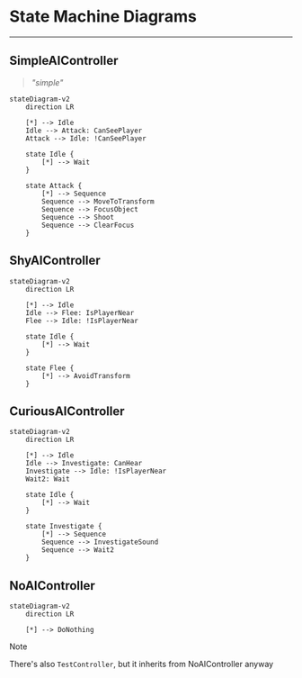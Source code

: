# State Machine Diagrams
---

## SimpleAIController
> *"simple"*

```mermaid
stateDiagram-v2
	direction LR

	[*] --> Idle
	Idle --> Attack: CanSeePlayer
	Attack --> Idle: !CanSeePlayer

	state Idle {
		[*] --> Wait
	}

	state Attack {
		[*] --> Sequence
		Sequence --> MoveToTransform
		Sequence --> FocusObject
		Sequence --> Shoot
		Sequence --> ClearFocus
	}
```

## ShyAIController

```mermaid
stateDiagram-v2
	direction LR

	[*] --> Idle
	Idle --> Flee: IsPlayerNear
	Flee --> Idle: !IsPlayerNear

	state Idle {
		[*] --> Wait
	}

	state Flee {
		[*] --> AvoidTransform
	}
```

## CuriousAIController

```mermaid
stateDiagram-v2
	direction LR
	
	[*] --> Idle
	Idle --> Investigate: CanHear
	Investigate --> Idle: !IsPlayerNear
	Wait2: Wait

	state Idle {
		[*] --> Wait
	}

	state Investigate {
		[*] --> Sequence
		Sequence --> InvestigateSound
		Sequence --> Wait2
	}
```

## NoAIController

```mermaid
stateDiagram-v2
	direction LR

	[*] --> DoNothing
```

> [!NOTE]
> There's also `TestController`, but it inherits from NoAIController anyway